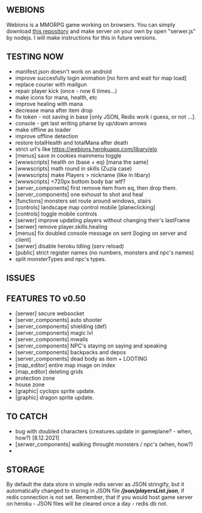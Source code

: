 ## WEBIONS
  Webions is a MMORPG game working on browsers. 
  You can simply download [this repository](https://github.com/apietryga/webions2) and make server on your own by open "serwer.js" by nodejs. I will make instructions for this in future versions.
## TESTING NOW
  - manifest.json doesn't work on android
  - improve succesfully login animation [no form and wait for map load]
  - replace courier with mailgun
  - repair player kick (once - now 6 times...)
  - make icons for mana, health, etc
  - improve healing with mana
  - decrease mana after item drop
  - fix token - not saving in base [only JSON, Redis work i guess, or not ...].
  - console - get last writing pharse by up/down arrows
  - make offline as loader
  - improve offline detection
  - restore totalHealth and totalMana after death
  - strict url's like https://webions.herokuapp.com/libary/elo
  - [menus] save in cookies mainmenu toggle
  - [wwwscripts] health on (base + eq) [mana the same]
  - [wwwscripts] math round in skills (Zuzia case)
  - [wwwscripts] make Players > nickname (like in libary)
  - [wwwscripts] <720px bottom body bar wtf?
  - [server_components] first remove item from eq, then drop them. 
  - [server_components] one exhoust to shot and heal
  - [functions] monsters set route around windows, stairs
  - [controls] landscape map control mobile [planeclicking]
  - [controls] toggle mobile controls
  - [serwer] improve updating players without changing their's lastFrame 
  - [serwer] remove player.skills.healing 
  - [menus] fix doubled console message on sent [loging on server and client]
  - [serwer] disable heroku Idling (serv reload)
  - [public] strict register names (no numbers, monsters and npc's names)
  - split monsterTypes and npc's types.
## ISSUES

## FEATURES TO v0.50
  - [serwer] secure websocket
  - [server_components] auto shooter
  - [server_components] shielding (def)
  - [server_components] magic lvl
  - [server_components] mwalls
  - [server_components] NPC's staying on saying and speaking
  - [server_components] backpacks and depos
  - [server_components] dead body as item + LOOTING
  - [map_editor] entire map image on index
  - [map_editor] deleting grids
  - protection zone
  - house zone
  - [graphic] cyclops sprite update.
  - [graphic] dragon sprite update.
## TO CATCH
  - bug with doubled characters (creatures.update in gameplane? - when, how?) [8.12.2021]
  - [serwer_components] walking throught monsters / npc's (when, how?)
  - 
## STORAGE  
  By default the data store in simple redis server as JSON stringify, but it automatically changed to storing in JSON file ***/json/playersList.json***, if redis connection is not set.
  Remember, that if you would host game server on heroku - JSON files will be cleared once a day - redis db not. 